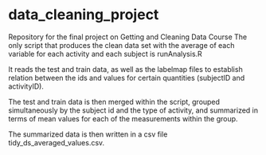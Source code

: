 # data_cleaning_project
Repository for the final project on Getting and Cleaning Data Course
The only script that produces the clean data set with the average of each variable for each activity and each subject is runAnalysis.R

It reads the test and train data, as well as the labelmap files to establish relation between the ids and values for certain quantities (subjectID and activityID).

The test and train data is then merged within the script, grouped simultaneously by the subject id and the type of activity, and summarized in terms of mean values for each of the measurements within the group.

The summarized data is then written in a csv file tidy_ds_averaged_values.csv.
